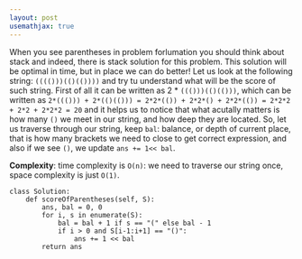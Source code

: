 ```yaml
---
layout: post
usemathjax: true
---
```


When you see parentheses in problem forlumation you should think about stack and indeed, there is stack solution for this problem. This solution will be optimal in time, but in place we can do better! Let us look at the following string:
`(((()))(()(())))` and try tu understand what will be the score of such string.
First of all it can be written as 2 * `((()))(()(()))`, which can be written as `2*((())) + 2*(()(())) = 2*2*(()) + 2*2*() + 2*2*(()) = 2*2*2 + 2*2 + 2*2*2 = 20` and it helps us to notice that what acutally matters is how many `()` we meet in our string, and how deep they are located. So, let us traverse through our string, keep `bal`: balance, or depth of current place, that is how many brackets we need to close to get correct expression, and also if we see `()`, we update `ans += 1<< bal`.

**Complexity**: time complexity is `O(n)`: we need to traverse our string once, space complexity is just `O(1)`.

```
class Solution:
    def scoreOfParentheses(self, S):
        ans, bal = 0, 0
        for i, s in enumerate(S):
            bal = bal + 1 if s == "(" else bal - 1
            if i > 0 and S[i-1:i+1] == "()":
                ans += 1 << bal
        return ans
```